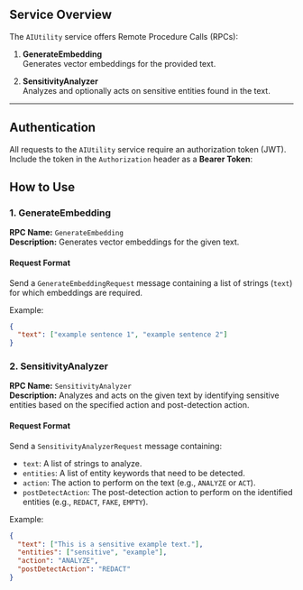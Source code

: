 ## **Service Overview**

The `AIUtility` service offers Remote Procedure Calls (RPCs):

1. **GenerateEmbedding**  
   Generates vector embeddings for the provided text.

2. **SensitivityAnalyzer**  
   Analyzes and optionally acts on sensitive entities found in the text.

---

## **Authentication**

All requests to the `AIUtility` service require an authorization token (JWT). Include the token in the `Authorization` header as a **Bearer Token**:


## **How to Use**

### 1. **GenerateEmbedding**

**RPC Name:** `GenerateEmbedding`  
**Description:** Generates vector embeddings for the given text.

#### **Request Format**

Send a `GenerateEmbeddingRequest` message containing a list of strings (`text`) for which embeddings are required.

Example:
```json
{
  "text": ["example sentence 1", "example sentence 2"]
}
```

### 2. **SensitivityAnalyzer**

**RPC Name:** `SensitivityAnalyzer`  
**Description:** Analyzes and acts on the given text by identifying sensitive entities based on the specified action and post-detection action.

#### **Request Format**

Send a `SensitivityAnalyzerRequest` message containing:
- `text`: A list of strings to analyze.
- `entities`: A list of entity keywords that need to be detected.
- `action`: The action to perform on the text (e.g., `ANALYZE` or `ACT`).
- `postDetectAction`: The post-detection action to perform on the identified entities (e.g., `REDACT`, `FAKE`, `EMPTY`).

Example:
```json
{
  "text": ["This is a sensitive example text."],
  "entities": ["sensitive", "example"],
  "action": "ANALYZE",
  "postDetectAction": "REDACT"
}
```
